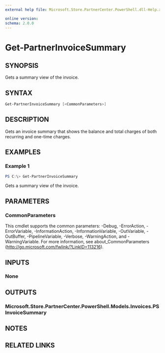 ```yaml
---
external help file: Microsoft.Store.PartnerCenter.PowerShell.dll-Help.xml

online version:
schema: 2.0.0
---
```


# Get-PartnerInvoiceSummary

## SYNOPSIS
Gets a summary view of the invoice.

## SYNTAX

```powershell
Get-PartnerInvoiceSummary [<CommonParameters>]
```

## DESCRIPTION
Gets an invoice summary that shows the balance and total charges of both recurring and one-time charges.

## EXAMPLES

### Example 1
```powershell
PS C:\> Get-PartnerInvoiceSummary
```

Gets a summary view of the invoice.

## PARAMETERS

### CommonParameters
This cmdlet supports the common parameters: -Debug, -ErrorAction, -ErrorVariable, -InformationAction, -InformationVariable, -OutVariable, -OutBuffer, -PipelineVariable, -Verbose, -WarningAction, and -WarningVariable. For more information, see about_CommonParameters (http://go.microsoft.com/fwlink/?LinkID=113216).

## INPUTS

### None

## OUTPUTS

### Microsoft.Store.PartnerCenter.PowerShell.Models.Invoices.PSInvoiceSummary

## NOTES

## RELATED LINKS
